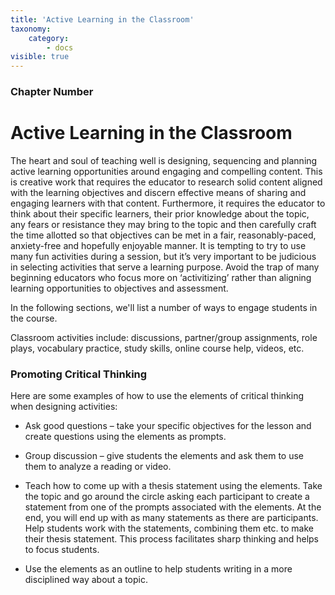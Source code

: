 ```yaml
---
title: 'Active Learning in the Classroom'
taxonomy:
    category:
        - docs
visible: true
---
```


### Chapter Number

# Active Learning in the Classroom

The heart and soul of teaching well is designing, sequencing and planning active learning opportunities around engaging and compelling content. This is creative work that requires the educator to research solid content aligned with the learning objectives and discern effective means of sharing and engaging learners with that content. Furthermore, it requires the educator to think about their specific learners, their prior knowledge about the topic, any fears or resistance they may bring to the topic and then carefully craft the time allotted so that objectives can be met in a fair, reasonably-paced, anxiety-free and hopefully enjoyable manner. It is tempting to try to use many fun activities during a session, but it’s very important to be judicious in selecting activities that serve a learning purpose. Avoid the trap of many beginning educators who focus more on ‘activitizing’ rather than aligning learning opportunities to objectives and assessment.

In the following sections, we'll list a number of ways to engage students in the course.  

Classroom activities include: discussions, partner/group assignments, role plays, vocabulary practice, study skills, online course help, videos, etc.


### Promoting Critical Thinking
Here are some examples of how to use the elements of critical thinking when designing activities:

  - Ask good questions – take your specific objectives for the lesson and create questions using the elements as prompts.

  - Group discussion – give students the elements and ask them to use them to analyze a reading or video.

  - Teach how to come up with a thesis statement using the elements. Take the topic and go around the circle asking each participant to create a statement from one of the prompts associated with the elements. At the end, you will end up with as many statements as there are participants. Help students work with the statements, combining them etc. to make their thesis statement. This process facilitates sharp thinking and helps to focus students.

  - Use the elements as an outline to help students writing in a more disciplined way about a topic.
